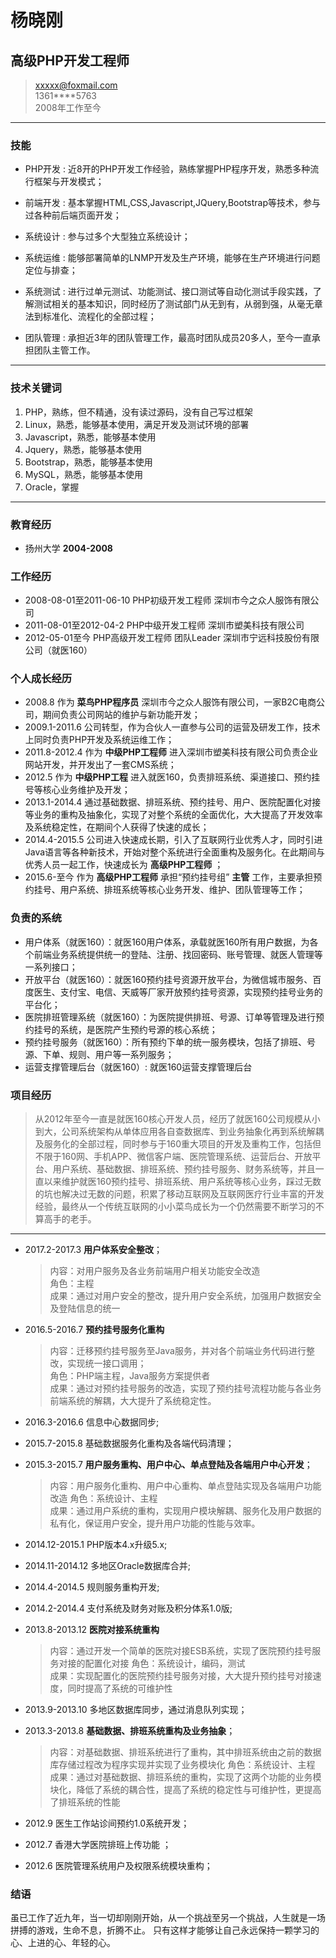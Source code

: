 # 杨晓刚
## 高级PHP开发工程师

> [xxxxx@foxmail.com](xxxx@foxmail.com)   
> 1361****5763   
> 2008年工作至今

------


### 技能

* PHP开发
  : 近8开的PHP开发工作经验，熟练掌握PHP程序开发，熟悉多种流行框架与开发模式；

* 前端开发
  : 基本掌握HTML,CSS,Javascript,JQuery,Bootstrap等技术，参与过各种前后端页面开发；

* 系统设计
  : 参与过多个大型独立系统设计；
  
* 系统运维
  : 能够部署简单的LNMP开发及生产环境，能够在生产环境进行问题定位与排查；
   
* 系统测试
  : 进行过单元测试、功能测试、接口测试等自动化测试手段实践，了解测试相关的基本知识，同时经历了测试部门从无到有，从弱到强，从毫无章法到标准化、流程化的全部过程；
  
* 团队管理
  : 承担近3年的团队管理工作，最高时团队成员20多人，至今一直承担团队主管工作。
 
  
-------

### 技术关键词

1. PHP，熟练，但不精通，没有读过源码，没有自己写过框架
1. Linux，熟悉，能够基本使用，满足开发及测试环境的部署
1. Javascript，熟悉，能够基本使用
1. Jquery，熟悉，能够基本使用
2. Bootstrap，熟悉，能够基本使用
3. MySQL，熟悉，能够基本使用
4. Oracle，掌握

------
### 教育经历

* 扬州大学 __2004-2008__

### 工作经历

* 2008-08-01至2011-06-10 PHP初级开发工程师  深圳市今之众人服饰有限公司 
* 2011-08-01至2012-04-2  PHP中级开发工程师  深圳市塑美科技有限公司 
* 2012-05-01至今 PHP高级开发工程师 团队Leader  深圳市宁远科技股份有限公司（就医160）
  
### 个人成长经历
* 2008.8 作为 __菜鸟PHP程序员__ 深圳市今之众人服饰有限公司，一家B2C电商公司，期间负责公司网站的维护与新功能开发；
* 2009.1-2011.6 公司转型，作为合伙人一直参与公司的运营及研发工作，技术上同时负责PHP开发及系统运维工作；
* 2011.8-2012.4 作为 __中级PHP工程师__ 进入深圳市塑美科技有限公司负责企业网站开发，并开发出了一套CMS系统；
* 2012.5 作为 __中级PHP工程__ 进入就医160，负责排班系统、渠道接口、预约挂号等核心业务维护及开发；
* 2013.1-2014.4 通过基础数据、排班系统、预约挂号、用户、医院配置化对接等业务的重构及抽象化，实现了对整个系统的全面优化，大大提高了开发效率及系统稳定性，在期间个人获得了快速的成长；
* 2014.4-2015.5 公司进入快速成长期，引入了互联网行业优秀人才，同时引进Java语言等各种新技术，开始对整个系统进行全面重构及服务化。在此期间与优秀人员一起工作，快速成长为 __高级PHP工程师__ ；
* 2015.6-至今 作为 __高级PHP工程师__ 承担“预约挂号组” __主管__ 工作，主要承担预约挂号、用户系统、排班系统等核心业务开发、维护、团队管理等工作；


### 负责的系统

* 用户体系（就医160）：就医160用户体系，承载就医160所有用户数据，为各个前端业务系统提供统一的登陆、注册、找回密码、账号管理、就医人管理等一系列接口；
* 开放平台（就医160）：就医160预约挂号资源开放平台，为微信城市服务、百度医生、支付宝、电信、天威等厂家开放预约挂号资源，实现预约挂号业务的平台化；
* 医院排班管理系统（就医160）：为医院提供排班、号源、订单等管理及进行预约挂号的系统，是医院产生预约号源的核心系统；
* 预约挂号服务（就医160）：所有预约下单的统一服务模块，包括了排班、号源、下单、规则、用户等一系列服务；
* 运营支撑管理后台（就医160）: 就医160运营支撑管理后台


### 项目经历

> 从2012年至今一直是就医160核心开发人员，经历了就医160公司规模从小到大，公司系统架构从单体应用各自查数据库、到业务抽象化再到系统解耦及服务化的全部过程，同时参与于160重大项目的开发及重构工作，包括但不限于160网、手机APP、微信客户端、医院管理系统、运营后台、开放平台、用户系统、基础数据、排班系统、预约挂号服务、财务系统等，并且一直以来维护就医160预约挂号、排班系统、用户系统等核心业务，踩过无数的坑也解决过无数的问题，积累了移动互联网及互联网医疗行业丰富的开发经验，最终从一个传统互联网的小小菜鸟成长为一个仍然需要不断学习的不算高手的老手。

------

* 2017.2-2017.3 **用户体系安全整改**；

  > 内容：对用户服务及各业务前端用户相关功能安全改造  
  > 角色：主程      
  > 成果：通过对用户安全的整改，提升用户安全系统，加强用户数据安全及登陆信息的统一
  
* 2016.5-2016.7 **预约挂号服务化重构**
  > 内容：迁移预约挂号服务至Java服务，并对各个前端业务代码进行整改，实现统一接口调用；  
  > 角色：PHP端主程，Java服务方案提供者      
  > 成果：通过对预约挂号服务的改造，实现了预约挂号流程功能与各业务前端系统的解耦，大大提升了系统稳定性。
  
* 2016.3-2016.6 信息中心数据同步;
* 2015.7-2015.8 基础数据服务化重构及各端代码清理；
* 2015.3-2015.7 **用户服务重构、用户中心、单点登陆及各端用户中心开发**；

  > 内容：用户服务化重构、用户中心重构、单点登陆实现及各端用户功能改造
  > 角色：系统设计、主程      
  > 成果：通过用户系统的重构，实现用户模块解耦、服务化及用户数据的私有化，保证用户安全，提升用户功能的性能与效率。
    
* 2014.12-2015.1 PHP版本4.x升级5.x;
* 2014.11-2014.12 多地区Oracle数据库合并;
* 2014.4-2014.5 规则服务重构开发;
* 2014.2-2014.4 支付系统及财务对账及积分体系1.0版;
* 2013.8-2013.12 **医院对接系统重构**

  > 内容：通过开发一个简单的医院对接ESB系统，实现了医院预约挂号服务对接的配置化对接
  > 角色：系统设计，编码，测试     
  > 成果：实现配置化的医院预约挂号服务对接，大大提升预约挂号对接速度，同时提高了系统的可维护性
  
* 2013.9-2013.10 多地区数据库同步，通过消息队列实现；
* 2013.3-2013.8 **基础数据、排班系统重构及业务抽象**；

  > 内容：对基础数据、排班系统进行了重构，其中排班系统由之前的数据库存储过程改为程序实现并实现了业务模块化 
  > 角色：系统设计、主程     
  > 成果：通过对基础数据、排班系统的重构，实现了这两个功能的业务模块化，降低了系统的耦合性，提高了系统的稳定性与可维护性，更提高了排班系统的性能
    
* 2012.9 医生工作站诊间预约1.0系统开发；
* 2012.7 香港大学医院排班上传功能	；
* 2012.6 医院管理系统用户及权限系统模块重构；




### 结语
虽已工作了近九年，当一切却刚刚开始，从一个挑战至另一个挑战，人生就是一场拼搏的游戏，生命不息，折腾不止。 只有这样才能够让自己永远保持一颗学习的心、上进的心、年轻的心。

